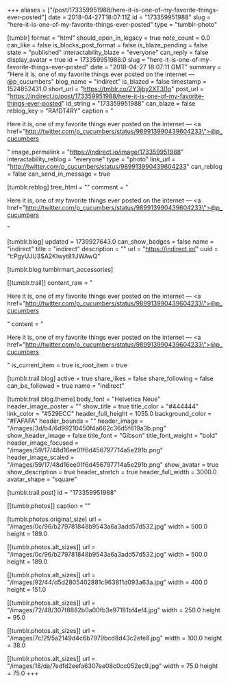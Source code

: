 +++
aliases = ["/post/173359951988/here-it-is-one-of-my-favorite-things-ever-posted"]
date = 2018-04-27T18:07:11Z
id = "173359951988"
slug = "here-it-is-one-of-my-favorite-things-ever-posted"
type = "tumblr-photo"

[tumblr]
format = "html"
should_open_in_legacy = true
note_count = 0.0
can_like = false
is_blocks_post_format = false
is_blaze_pending = false
state = "published"
interactability_blaze = "everyone"
can_reply = false
display_avatar = true
id = 173359951988.0
slug = "here-it-is-one-of-my-favorite-things-ever-posted"
date = "2018-04-27 18:07:11 GMT"
summary = "Here it is, one of my favorite things ever posted on the internet — @p_cucumbers"
blog_name = "indirect"
is_blazed = false
timestamp = 1524852431.0
short_url = "https://tmblr.co/ZY3jby2XT3l1q"
post_url = "https://indirect.io/post/173359951988/here-it-is-one-of-my-favorite-things-ever-posted"
id_string = "173359951988"
can_blaze = false
reblog_key = "RAfDT4RY"
caption = "<p>Here it is, one of my favorite things ever posted on the internet — <a href=\"http://twitter.com/p_cucumbers/status/989913990439604233\">@p_cucumbers</a></p>"
image_permalink = "https://indirect.io/image/173359951988"
interactability_reblog = "everyone"
type = "photo"
link_url = "http://twitter.com/p_cucumbers/status/989913990439604233"
can_reblog = false
can_send_in_message = true

[tumblr.reblog]
tree_html = ""
comment = "<p>Here it is, one of my favorite things ever posted on the internet — <a href=\"http://twitter.com/p_cucumbers/status/989913990439604233\">@p_cucumbers</a></p>"

[tumblr.blog]
updated = 1739927643.0
can_show_badges = false
name = "indirect"
title = "indirect"
description = ""
url = "https://indirect.io/"
uuid = "t:PgyUJU3SA2Klwyt81UWAwQ"

[tumblr.blog.tumblrmart_accessories]

[[tumblr.trail]]
content_raw = "<p>Here it is, one of my favorite things ever posted on the internet — <a href=\"http://twitter.com/p_cucumbers/status/989913990439604233\">@p_cucumbers</a></p>"
content = "<p>Here it is, one of my favorite things ever posted on the internet &mdash; <a href=\"http://twitter.com/p_cucumbers/status/989913990439604233\">@p_cucumbers</a></p>"
is_current_item = true
is_root_item = true

[tumblr.trail.blog]
active = true
share_likes = false
share_following = false
can_be_followed = true
name = "indirect"

[tumblr.trail.blog.theme]
body_font = "Helvetica Neue"
header_image_poster = ""
show_title = true
title_color = "#444444"
link_color = "#529ECC"
header_full_height = 1055.0
background_color = "#FAFAFA"
header_bounds = ""
header_image = "/images/3d/b4/6d99210450f4a662c36d5f619a3b.png"
show_header_image = false
title_font = "Gibson"
title_font_weight = "bold"
header_image_focused = "/images/59/17/48d16ee01f6d456797714a5e291b.png"
header_image_scaled = "/images/59/17/48d16ee01f6d456797714a5e291b.png"
show_avatar = true
show_description = true
header_stretch = true
header_full_width = 3000.0
avatar_shape = "square"

[tumblr.trail.post]
id = "173359951988"

[[tumblr.photos]]
caption = ""

[tumblr.photos.original_size]
url = "/images/0c/96/b279781848b9543a6a3add57d532.jpg"
width = 500.0
height = 189.0

[[tumblr.photos.alt_sizes]]
url = "/images/0c/96/b279781848b9543a6a3add57d532.jpg"
width = 500.0
height = 189.0

[[tumblr.photos.alt_sizes]]
url = "/images/92/44/d5d2805402881c963811d093a63a.jpg"
width = 400.0
height = 151.0

[[tumblr.photos.alt_sizes]]
url = "/images/72/48/307f8882b0a00fb3e97181bf4ef4.jpg"
width = 250.0
height = 95.0

[[tumblr.photos.alt_sizes]]
url = "/images/7c/2f/5a2149d4c6b7979bcd8d43c2efe8.jpg"
width = 100.0
height = 38.0

[[tumblr.photos.alt_sizes]]
url = "/images/18/da/7edfd2eefa6307ee08c0cc052ec9.jpg"
width = 75.0
height = 75.0
+++
